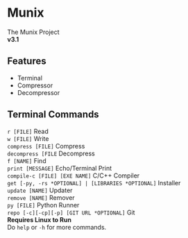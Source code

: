 # Munix
The Munix Project <br />
<strong>v3.1</strong>

## Features
- Terminal
- Compressor
- Decompressor

## Terminal Commands
`r [FILE]` Read <br />
`w [FILE]` Write <br />
`compress [FILE]` Compress <br />
`decompress [FILE` Decompress <br />
`f [NAME]` Find <br />
`print [MESSAGE]` Echo/Terminal Print <br />
`compile-c [FILE] [EXE NAME]` C/C++ Compiler <br /> 
`get [-py, -rs *OPTIONAL] | [LIBRARIES *OPTIONAL]` Installer <br /> 
`update [NAME]` Updater <br />
`remove [NAME]` Remover <br />
`py [FILE]` Python Runner <br />
`repo [-c][-cp][-p] [GIT URL *OPTIONAL]` Git <br />
<strong>Requires Linux to Run</strong> <br />
Do `help` or `-h` for more commands.
